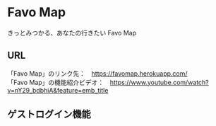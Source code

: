 # Favo Map
きっとみつかる、あなたの行きたい Favo Map
## URL
「Favo Map」のリンク先：　https://favomap.herokuapp.com/  <br>
「Favo Map」の機能紹介ビデオ：　https://www.youtube.com/watch?v=nY29_bdbhiA&feature=emb_title 
## ゲストログイン機能

